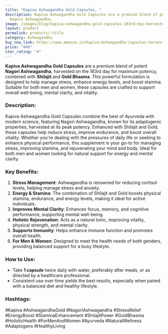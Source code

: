 ```yaml
---
title: "Kapiva Ashwagandha Gold Capsules, "
description: Kapiva Ashwagandha Gold Capsules are a premium blend of potent
  Nagori Ashwagandha,
image: /images/blog/kapiva-ashwagandha-gold-capsules-183rd-day-harvested-potent-nagori-ashwagandha-with-gold-shilajit-helps-in-stress-management-improve-energy-and-stamina-for-men-and-women-60-capsules.webp
layout: product
permalink: products/:title
category: Ashwagandha
buy_now_link: https://www.amazon.in/Kapiva-Ashwagandha-Capsules-harvested-Management/dp/B0B3DS83YC/ref=sr_1_7?crid=3PBT1M0JOC2X2&tag=ayushmonk-21&th=1
price: "449"
star_rating: "4"
---
```

**Kapiva Ashwagandha Gold Capsules** are a premium blend of potent **Nagori Ashwagandha**, harvested on the 183rd day for maximum potency, combined with **Shilajit** and **Gold Bhasma**. This powerful formulation is designed to help manage stress, enhance energy levels, and boost stamina. Suitable for both men and women, these capsules are crafted to support overall well-being, mental clarity, and vitality.

### **Description:**
Kapiva Ashwagandha Gold Capsules combine the best of Ayurveda with modern science, featuring Nagori Ashwagandha, known for its adaptogenic properties, harvested at its peak potency. Enhanced with Shilajit and Gold, these capsules help reduce stress, improve endurance, and boost overall vitality. Whether you're dealing with the pressures of daily life or seeking to enhance physical performance, this supplement is your go-to for managing stress, improving stamina, and rejuvenating your mind and body. Ideal for both men and women looking for natural support for energy and mental clarity.

### **Key Benefits:**
1. **Stress Management**: Ashwagandha is renowned for reducing cortisol levels, helping manage stress and anxiety.
2. **Energy & Stamina**: The combination of Shilajit and Gold boosts physical stamina, endurance, and energy levels, making it ideal for active individuals.
3. **Improves Mental Clarity**: Enhances focus, memory, and cognitive performance, supporting mental well-being.
4. **Holistic Rejuvenation**: Acts as a natural tonic, improving vitality, physical strength, and mental clarity.
5. **Supports Immunity**: Helps enhance immune function and promotes overall health.
6. **For Men & Women**: Designed to meet the health needs of both genders, providing balanced support for a busy lifestyle.

### **How to Use:**
- Take **1 capsule** twice daily with water, preferably after meals, or as directed by a healthcare professional.
- Consistent use over time yields the best results, especially when paired with a balanced diet and healthy lifestyle.

### **Hashtags:**
#Kapiva #AshwagandhaGold #NagoriAshwagandha #StressRelief #EnergyBoost #StaminaEnhancement #ShilajitPower #GoldBhasma #HolisticHealth #ForMenAndWomen #Ayurveda #NaturalWellness #Adaptogens #HealthyLiving
